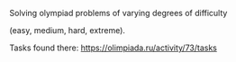 Solving olympiad problems of varying degrees of difficulty

(easy, medium, hard, extreme).

Tasks found there: https://olimpiada.ru/activity/73/tasks
